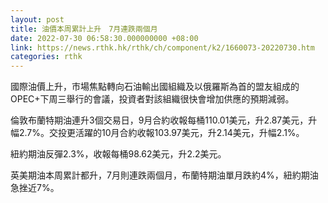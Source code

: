 ```yaml
---
layout: post
title: 油價本周累計上升　7月連跌兩個月
date: 2022-07-30 06:58:30.000000000 +08:00
link: https://news.rthk.hk/rthk/ch/component/k2/1660073-20220730.htm
categories: rthk
---
```


國際油價上升，市場焦點轉向石油輸出國組織及以俄羅斯為首的盟友組成的OPEC+下周三舉行的會議，投資者對該組織很快會增加供應的預期減弱。

倫敦布蘭特期油連升3個交易日，9月合約收報每桶110.01美元，升2.87美元，升幅2.7%。交投更活躍的10月合約收報103.97美元，升2.14美元，升幅2.1%。

紐約期油反彈2.3%，收報每桶98.62美元，升2.2美元。

英美期油本周累計都升，7月則連跌兩個月，布蘭特期油單月跌約4%，紐約期油急挫近7%。

